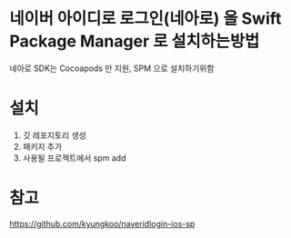 # 네이버 아이디로 로그인(네아로) 을 Swift Package Manager 로 설치하는방법
네아로 SDK는 Cocoapods 만 지원, SPM 으로 설치하기위함

# 설치
1. 깃 레포지토리 생성
2. 패키지 추가
3. 사용될 프로젝트에서 spm add


# 참고
https://github.com/kyungkoo/naveridlogin-ios-sp
